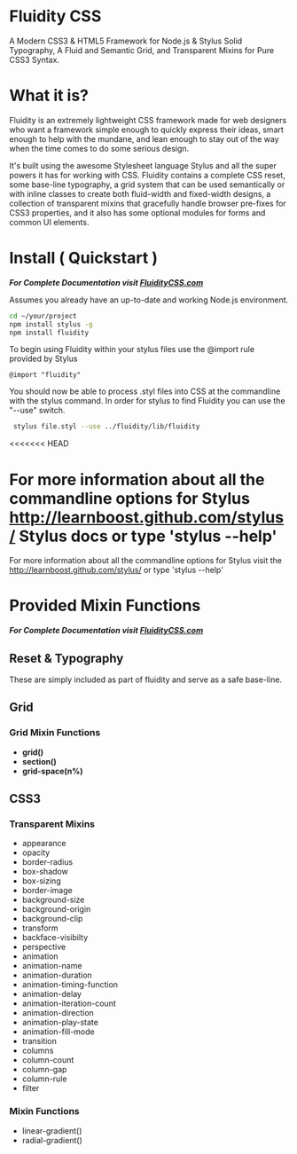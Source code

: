 Fluidity CSS
============
A Modern CSS3 & HTML5 Framework for Node.js & Stylus
Solid Typography, A Fluid and Semantic Grid, and Transparent Mixins for Pure CSS3 Syntax.

What it is?
==========
Fluidity is an extremely lightweight CSS framework made for web designers who want a framework simple enough to quickly express their ideas, smart enough to help with the mundane, and lean enough to stay out of the way when the time comes to do some serious design.

It's built using the awesome Stylesheet language Stylus and all the super powers it has for working with CSS. Fluidity contains a complete CSS reset, some base-line typography, a grid system that can be used semantically or with inline classes to create both fluid-width and fixed-width designs, a collection of transparent mixins that gracefully handle browser pre-fixes for CSS3 properties, and it also has some optional modules for forms and common UI elements.

Install ( Quickstart )
=======
___For Complete Documentation visit [FluidityCSS.com](http://fluiditycss.com/)___

Assumes you already have an up-to-date and working Node.js environment.
~~~ sh
cd ~/your/project
npm install stylus -g
npm install fluidity
~~~

To begin using Fluidity within your stylus files use the @import rule provided by Stylus

~~~
@import "fluidity"
~~~

You should now be able to process .styl files into CSS at the commandline with the stylus command. In order for stylus to find Fluidity you can use the "--use" switch.

~~~ sh
 stylus file.styl --use ../fluidity/lib/fluidity
~~~
<<<<<<< HEAD

For more information about all the commandline options for Stylus http://learnboost.github.com/stylus/ Stylus docs or type 'stylus --help'
=======

For more information about all the commandline options for Stylus visit the http://learnboost.github.com/stylus/ or type 'stylus --help'

# Provided Mixin Functions
___For Complete Documentation visit [FluidityCSS.com](http://fluiditycss.com/)___

## Reset & Typography
 These are simply included as part of fluidity and serve as a safe base-line.

## Grid
### Grid Mixin Functions
 * __grid()__
 * __section()__
 * __grid-space(n%)__

## CSS3
### Transparent Mixins
* appearance
* opacity
* border-radius
* box-shadow
* box-sizing
* border-image
* background-size
* background-origin
* background-clip
* transform
* backface-visibilty
* perspective
* animation
* animation-name
* animation-duration
* animation-timing-function
* animation-delay
* animation-iteration-count
* animation-direction
* animation-play-state
* animation-fill-mode
* transition
* columns
* column-count
* column-gap
* column-rule
* filter

### Mixin Functions

* linear-gradient()
* radial-gradient() 

